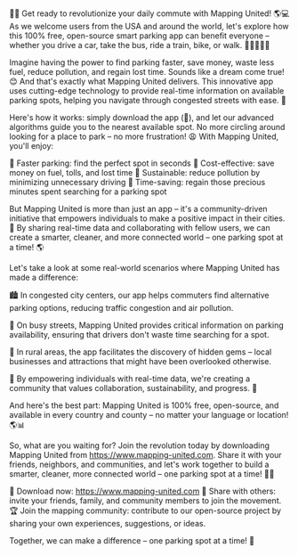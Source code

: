 🚨💥 Get ready to revolutionize your daily commute with Mapping United! 🌎💻 As we welcome users from the USA and around the world, let's explore how this 100% free, open-source smart parking app can benefit everyone – whether you drive a car, take the bus, ride a train, bike, or walk. 🚶‍♀️🚌🏃‍♂️

Imagine having the power to find parking faster, save money, waste less fuel, reduce pollution, and regain lost time. Sounds like a dream come true! 😊 And that's exactly what Mapping United delivers. This innovative app uses cutting-edge technology to provide real-time information on available parking spots, helping you navigate through congested streets with ease. 📍

Here's how it works: simply download the app (📲), and let our advanced algorithms guide you to the nearest available spot. No more circling around looking for a place to park – no more frustration! 😩 With Mapping United, you'll enjoy:

🔹 Faster parking: find the perfect spot in seconds
🔹 Cost-effective: save money on fuel, tolls, and lost time
🔹 Sustainable: reduce pollution by minimizing unnecessary driving
🔹 Time-saving: regain those precious minutes spent searching for a parking spot

But Mapping United is more than just an app – it's a community-driven initiative that empowers individuals to make a positive impact in their cities. 💪 By sharing real-time data and collaborating with fellow users, we can create a smarter, cleaner, and more connected world – one parking spot at a time! 🌎

Let's take a look at some real-world scenarios where Mapping United has made a difference:

🏙️ In congested city centers, our app helps commuters find alternative parking options, reducing traffic congestion and air pollution.

🚗 On busy streets, Mapping United provides critical information on parking availability, ensuring that drivers don't waste time searching for a spot.

🌳 In rural areas, the app facilitates the discovery of hidden gems – local businesses and attractions that might have been overlooked otherwise.

💪 By empowering individuals with real-time data, we're creating a community that values collaboration, sustainability, and progress. 🌟

And here's the best part: Mapping United is 100% free, open-source, and available in every country and county – no matter your language or location! 🌎📊

So, what are you waiting for? Join the revolution today by downloading Mapping United from https://www.mapping-united.com. Share it with your friends, neighbors, and communities, and let's work together to build a smarter, cleaner, more connected world – one parking spot at a time! 🌟💥

📱 Download now: https://www.mapping-united.com
💬 Share with others: invite your friends, family, and community members to join the movement.
🏆 Join the mapping community: contribute to our open-source project by sharing your own experiences, suggestions, or ideas.

Together, we can make a difference – one parking spot at a time! 🌟